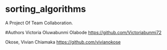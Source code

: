 # sorting_algorithms
A Project Of Team Collaboration.

#Authors
Victoria Oluwabunmi Olabode
https://github.com/Victoriabunmi72

Okose, Vivian Chiamaka
https://github.com/vivianokose
